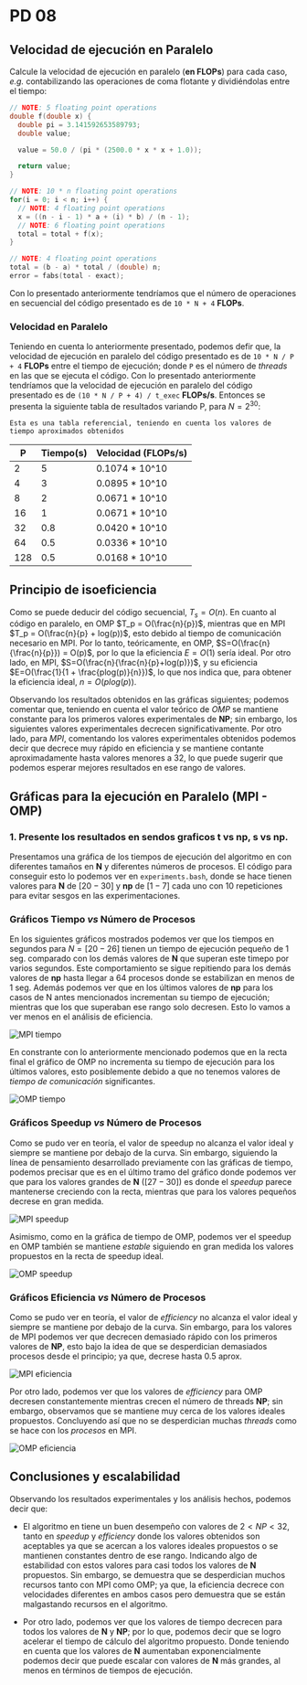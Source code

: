 # PD 08

## Velocidad de ejecución en Paralelo
Calcule la velocidad de ejecución en paralelo (**en FLOPs**) para cada caso,
*e.g.* contabilizando las operaciones de coma flotante y dividiéndolas entre
el tiempo:

```c++
// NOTE: 5 floating point operations
double f(double x) {
  double pi = 3.141592653589793;
  double value;

  value = 50.0 / (pi * (2500.0 * x * x + 1.0));

  return value;
}
```
```c++
// NOTE: 10 * n floating point operations
for(i = 0; i < n; i++) {
  // NOTE: 4 floating point operations
  x = ((n - i - 1) * a + (i) * b) / (n - 1);
  // NOTE: 6 floating point operations
  total = total + f(x);
}
```

```c++
// NOTE: 4 floating point operations
total = (b - a) * total / (double) n;
error = fabs(total - exact);
```

Con lo presentado anteriormente tendríamos que el número de operaciones
en secuencial del código presentado es de `10 * N + 4` **FLOPs**.

### Velocidad en Paralelo

Teniendo en cuenta lo anteriormente presentado, podemos defir que, la velocidad
de ejecución en paralelo del código presentado es de `10 * N / P + 4` **FLOPs**
entre el tiempo de ejecución; donde `P` es el número de *threads* en las que se
ejecuta el código. Con lo presentado anteriormente tendríamos que la velocidad de
ejecución en paralelo del código presentado es de `(10 * N / P + 4) / t_exec` **FLOPs/s**.
Entonces se presenta la siguiente tabla de resultados variando P, para $N = 2^{30}$:

`Esta es una tabla referencial, teniendo en cuenta los valores de tiempo aproximados obtenidos`

| P | Tiempo(s) | Velocidad (FLOPs/s) |
|---|-----------|---------------------|
| 2 | 5 | 0.1074 * 10^10 |
| 4 | 3 | 0.0895 * 10^10 |
| 8 | 2 | 0.0671 * 10^10 |
| 16 | 1 | 0.0671 * 10^10 |
| 32 | 0.8 | 0.0420 * 10^10 |
| 64 | 0.5 | 0.0336 * 10^10 |
| 128 | 0.5 | 0.0168 * 10^10 |

## Principio de isoeficiencia

Como se puede deducir del código secuencial, $T_s = O(n)$. En cuanto al código en paralelo, en OMP $T_p = O(\frac{n}{p})$, mientras que en MPI $T_p = O(\frac{n}{p} + log(p))$, esto debido al tiempo de comunicación necesario en MPI. Por lo tanto, teóricamente, en OMP, $S=O(\frac{n}{\frac{n}{p}}) = O(p)$, por lo que la eficiencia $E=O(1)$ sería ideal. Por otro lado, en MPI, $S=O(\frac{n}{\frac{n}{p}+log(p)})$, y su eficiencia $E=O(\frac{1}{1 + \frac{plog(p)}{n}})$, lo que nos indica que, para obtener la eficiencia ideal, $n = O(plog(p))$.

Observando los resultados obtenidos en las gráficas siguientes; podemos comentar que, teniendo en cuenta el valor teórico de *OMP* se mantiene constante para los primeros valores experimentales de **NP**; sin embargo, los siguientes valores experimentales decrecen significativamente. Por otro lado, para *MPI*, comentando los valores experimentales obtenidos podemos decir que decrece muy rápido en eficiencia y se mantiene contante aproximadamente hasta valores menores a $32$, lo que puede sugerir que podemos esperar mejores resultados en ese rango de valores.

## Gráficas para la ejecución en Paralelo (MPI - OMP)
### 1. Presente los resultados en sendos graficos **t vs np**, **s vs np**.

Presentamos una gráfica de los tiempos de ejecución del algoritmo en con diferentes tamaños en **N** y diferentes números de procesos. El código para conseguir esto lo podemos ver en `experiments.bash`, donde se hace tienen valores para **N** de $[20 - 30]$ y **np** de $[1 - 7]$ cada uno con 10 repeticiones para evitar sesgos en las experimentaciones.

### Gráficos Tiempo *vs* Número de Procesos

En los siguientes gráficos mostrados podemos ver que los tiempos en segundos para $N = [20-26]$ tienen un tiempo de ejecución pequeño de 1 seg. comparado con los demás valores de **N** que superan este timepo por varios segundos. Este comportamiento se sigue repitiendo para los demás valores de **np** hasta llegar a 64 procesos donde se estabilizan en menos de 1 seg. Además podemos ver que en los últimos valores de **np** para los casos de N antes mencionados incrementan su tiempo de ejecución; mientras que los que superaban ese rango solo decresen. Esto lo vamos a ver menos en el análisis de eficiencia.

![MPI tiempo](./Plots/t_mpi.png)

En constrante con lo anteriormente mencionado podemos que en la recta final el gráfico de OMP no incrementa su tiempo de ejecución para los últimos valores, esto posiblemente debido a que no tenemos valores de *tiempo de comunicación* significantes.

![OMP tiempo](./Plots/t_omp.png)

### Gráficos Speedup *vs* Número de Procesos

Como se pudo ver en teoría, el valor de speedup no alcanza el valor ideal y siempre se mantiene por debajo de la curva. Sin embargo, siguiendo la línea de pensamiento desarrollado previamente con las gráficas de tiempo, podemos precisar que es en el último tramo del gráfico donde podemos ver que para los valores grandes de **N** ($[27 - 30]$) es donde el *speedup* parece mantenerse creciendo con la recta, mientras que para los valores pequeños decrese en gran medida.

![MPI speedup](./Plots/s_mpi.png)

Asimismo, como en la gráfica de tiempo de OMP, podemos ver el speedup en OMP también se mantiene *estable* siguiendo en gran medida los valores propuestos en la recta de speedup ideal.

![OMP speedup](./Plots/s_omp.png)

### Gráficos Eficiencia *vs* Número de Procesos

Como se pudo ver en teoría, el valor de *efficiency* no alcanza el valor ideal y siempre se mantiene por debajo de la curva. Sin embargo, para los valores de MPI podemos ver que decrecen demasiado rápido con los primeros valores de **NP**, esto bajo la idea de que se desperdician demasiados procesos desde el principio; ya que, decrese hasta $0.5$ aprox.  

![MPI eficiencia](./Plots/e_mpi.png)

Por otro lado, podemos ver que los valores de *efficiency* para OMP decresen constantemente mientras crecen el número de threads **NP**; sin embargo, observamos que se mantiene muy cerca de los valores ideales propuestos. Concluyendo así que no se desperdician muchas *threads* como se hace con los *procesos* en MPI.

![OMP eficiencia](./Plots/e_omp.png)

## Conclusiones y escalabilidad

Observando los resultados experimentales y los análisis hechos, podemos decir que:

  - El algoritmo en tiene un buen desempeño con valores de $2 < NP < 32$, tanto en *speedup* y *efficiency* donde los valores obtenidos son aceptables ya que se acercan a los valores ideales propuestos o se mantienen constantes dentro de ese rango. Indicando algo de estabilidad con estos valores para casi todos los valores de **N** propuestos. Sin embargo, se demuestra que se desperdician muchos recursos tanto con MPI como OMP; ya que, la eficiencia decrece con velocidades diferentes en ambos casos pero demuestra que se están malgastando recursos en el algoritmo.

  - Por otro lado, podemos ver que los valores de tiempo decrecen para todos los valores de **N** y **NP**; por lo que, podemos decir que se logro acelerar el tiempo de cálculo del algoritmo propuesto. Donde teniendo en cuenta que los valores de **N** aumentaban exponencialmente podemos decir que puede escalar con valores de **N** más grandes, al menos en términos de tiempos de ejecución.